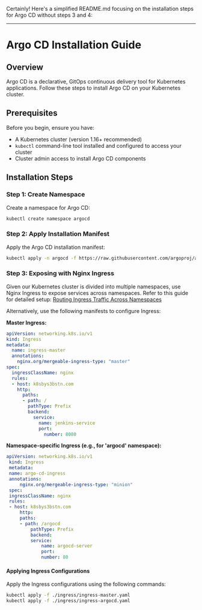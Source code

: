 Certainly! Here's a simplified README.md focusing on the installation steps for Argo CD without steps 3 and 4:

---

# Argo CD Installation Guide

## Overview

Argo CD is a declarative, GitOps continuous delivery tool for Kubernetes applications. Follow these steps to install Argo CD on your Kubernetes cluster.

## Prerequisites

Before you begin, ensure you have:

- A Kubernetes cluster (version 1.16+ recommended)
- `kubectl` command-line tool installed and configured to access your cluster
- Cluster admin access to install Argo CD components

## Installation Steps

### Step 1: Create Namespace

Create a namespace for Argo CD:

```bash
kubectl create namespace argocd
```

### Step 2: Apply Installation Manifest

Apply the Argo CD installation manifest:

```bash
kubectl apply -n argocd -f https://raw.githubusercontent.com/argoproj/argo-cd/stable/manifests/install.yaml
```
### Step 3: Exposing with Nginx Ingress

   Given our Kubernetes cluster is divided into multiple namespaces, use Nginx Ingress to expose services across namespaces. Refer to this guide for detailed setup:
   [Routing Ingress Traffic Across Namespaces](https://tech.aabouzaid.com/2022/08/2-ways-to-route-ingress-traffic-across-namespaces.html)

   Alternatively, use the following manifests to configure Ingress:

   **Master Ingress:**

   ```yaml
   apiVersion: networking.k8s.io/v1
   kind: Ingress
   metadata:
     name: ingress-master
     annotations:
       nginx.org/mergeable-ingress-type: "master"
   spec:
     ingressClassName: nginx
     rules:
     - host: k8sbys3bstn.com
       http:
         paths:
         - path: /
           pathType: Prefix
           backend:
             service:
               name: jenkins-service
               port:
                 number: 8080
   ```

   **Namespace-specific Ingress (e.g., for 'argocd' namespace):**

   ```yaml
   apiVersion: networking.k8s.io/v1
    kind: Ingress
    metadata:
    name: argo-cd-ingress
    annotations:
        nginx.org/mergeable-ingress-type: "minion"
    spec:
    ingressClassName: nginx
    rules:
    - host: k8sbys3bstn.com
        http:
        paths:
        - path: /argocd
            pathType: Prefix
            backend:
            service:
                name: argocd-server
                port:
                number: 80
   ```

#### Applying Ingress Configurations

Apply the Ingress configurations using the following commands:

```bash
kubectl apply -f ./ingress/ingress-master.yaml
kubectl apply -f ./ingress/ingress-argocd.yaml
```
